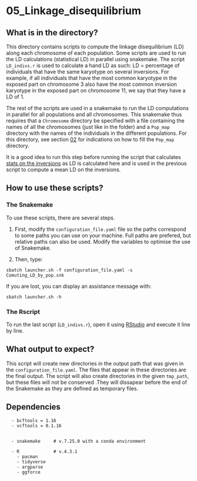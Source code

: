 # 05_Linkage_disequilibrium


## What is in the directory?

This directory contains scripts to compute the linkage disequilibrium (LD) along each chromosome of each population. Some scripts are used to run the LD calculations (statistical LD) in parallel using snakemake. The script `LD_indivs.r` is used to calculate a hand LD as such: LD = percentage of individuals that have the same karyotype on several inversions. For example, if all individuals that have the most common karyotype in the exposed part on chromosome 3 also have the most common inversion karyotype in the exposed part on chromosome 11, we say that they have a LD of 1. 

The rest of the scripts are used in a snakemake to run the LD computations in parallel for all populations and all chromosomes. This snakemake thus requires that a `Chromosome` directory be specified with a file containing the names of all the chromosomes (just like in the folder) and a `Pop_map` directory with the names of the individuals in the different populations. For this directory, see section [02](../02_Filter_VCF_File/) for indications on how to fill the `Pop_map` directory.

It is a good idea to run this step before running the script that calculates [stats on the inversions](../04_Delim_inversions/03_Stats_inversions.r) as LD is calculated here and is used in the previous script to compute a mean LD on the inversions.

## How to use these scripts?
### The Snakemake
To use these scripts, there are several steps. 
1. First, modify the `configuration_file.yaml` file so the paths correspond to some paths you can use on your machine. Full paths are prefered, but relative paths can also be used.
Modify the variables to optimise the use of Snakemake.

2. Then, type:
```
sbatch launcher.sh -f configuration_file.yaml -s Comuting_LD_by_pop.snk
```

If you are lost, you can display an assistance message with: 
```
sbatch launcher.sh -h
```
### The Rscript
To run the last script (`LD_indivs.r`), open it using [RStudio](https://posit.co/) and execute it line by line. 


## What output to expect?

This script will create new directories in the output path that was given in the `configuration_file.yaml`. The files that appear in these directories are the final output. The script will also create directories in the given `tmp_path`, but these files will not be conserved .They will dissapear before the end of the Snakemake as they are defined as temporary files.

## Dependencies


```
  - bcftools = 1.16
  - vcftools = 0.1.16

  
  - snakemake     # v.7.25.0 with a conda environment

  - R             # v.4.3.1
    - pacman
    - tidyverse
    - argparse
    - ggforce
```
